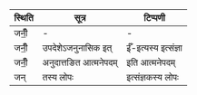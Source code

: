| स्थिति | सूत्र | टिप्पणी |
| ----- | ------- | ------ |
| जनीँ॒ | - | - |
| जनीँ॒ | उपदेशेऽजनुनासिक इत् | ईँ-इत्यस्य इत्संज्ञा |
| जनीँ॒ | अनुदात्तङित आत्मनेपदम् | इति आत्मनेपदम् |
| जन् | तस्य लोपः | इत्संज्ञकस्य लोपः |
